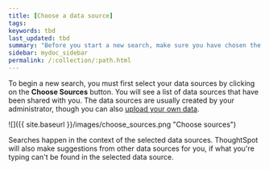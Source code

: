 ```yaml
---
title: [Choose a data source]
tags:
keywords: tbd
last_updated: tbd
summary: "Before you start a new search, make sure you have chosen the right data sources."
sidebar: mydoc_sidebar
permalink: /:collection/:path.html
---
```

To begin a new search, you must first select your data sources by clicking on the **Choose Sources** button. You will see a list of data sources that have been shared with you. The data sources are usually created by your administrator, though you can also [upload your own data](/end-user/data-view/generate-flat-file.html).

 ![]({{ site.baseurl }}/images/choose_sources.png "Choose sources")

Searches happen in the context of the selected data sources. ThoughtSpot will also make suggestions from other data sources for you, if what you're typing can't be found in the selected data source.
